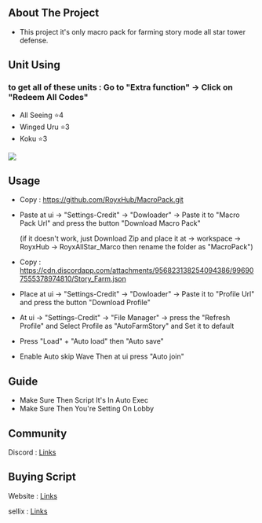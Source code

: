 ## About The Project

* This project it's only macro pack for farming story mode all star tower defense.

## Unit Using

### to get all of these units : Go to "Extra function" -> Click on "Redeem All Codes"
* All Seeing ⭐4
* Winged Uru ⭐3
* Koku ⭐3

![](https://cdn.discordapp.com/attachments/870201487458979910/970085087452479508/unknown.png)

## Usage

* Copy : https://github.com/RoyxHub/MacroPack.git
* Paste at ui -> "Settings-Credit" -> "Dowloader" -> Paste it to "Macro Pack Url" and press the button "Download Macro Pack"
  
  (if it doesn't work, just Download Zip and place it at -> workspace -> RoyxHub -> RoyxAllStar_Marco then rename the folder as "MacroPack")
* Copy : https://cdn.discordapp.com/attachments/956823138254094386/996907555378974810/Story_Farm.json
* Place at ui -> "Settings-Credit" -> "Dowloader" -> Paste it to "Profile Url" and press the button "Download Profile"
* At ui -> "Settings-Credit" -> "File Manager" -> press the "Refresh Profile" and Select Profile as "AutoFarmStory" and Set it to default
* Press "Load" + "Auto load" then "Auto save"
* Enable Auto skip Wave Then at ui press "Auto join" 

## Guide

* Make Sure Then Script It's In Auto Exec
* Make Sure Then You're Setting On Lobby

## Community
Discord : [Links](https://discord.com/invite/AYRXDmgjjU)

## Buying Script

Website : [Links](https://royx.net/)

sellix : [Links](https://royx.sellix.io/)
